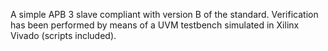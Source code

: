 A simple APB 3 slave compliant with version B of the standard. Verification has been performed by means of a UVM testbench simulated in Xilinx Vivado (scripts included).
